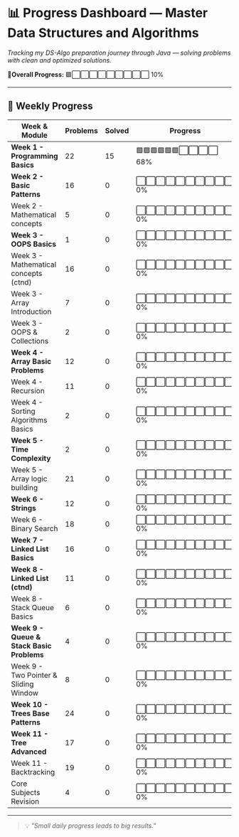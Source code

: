 # 📊  Progress Dashboard — Master Data Structures and Algorithms 

_Tracking my DS-Algo preparation journey through Java — solving problems with clean and optimized solutions._

**🚀Overall Progress:** 🟩⬜⬜⬜⬜⬜⬜⬜⬜⬜ 10%

---

## 📅 Weekly Progress

| Week & Module                              | Problems | Solved | Progress             |
|--------------------------------------------|----------|--------|----------------------|
| **Week 1 - Programming Basics**            | 22       | 15     | 🟩🟩🟩🟩🟩🟩⬜⬜⬜⬜ 68% |
| **Week 2 - Basic Patterns**                 | 16       | 0      | ⬜⬜⬜⬜⬜⬜⬜⬜⬜⬜ 0%  |
| Week 2 - Mathematical concepts             | 5        | 0      | ⬜⬜⬜⬜⬜⬜⬜⬜⬜⬜ 0%  |
| **Week 3 - OOPS Basics**                    | 1        | 0      | ⬜⬜⬜⬜⬜⬜⬜⬜⬜⬜ 0%  |
| Week 3 - Mathematical concepts (ctnd)      | 16       | 0      | ⬜⬜⬜⬜⬜⬜⬜⬜⬜⬜ 0%  |
| Week 3 - Array Introduction                | 7        | 0      | ⬜⬜⬜⬜⬜⬜⬜⬜⬜⬜ 0%  |
| Week 3 - OOPS & Collections                 | 2        | 0      | ⬜⬜⬜⬜⬜⬜⬜⬜⬜⬜ 0%  |
| **Week 4 - Array Basic Problems**           | 12       | 0      | ⬜⬜⬜⬜⬜⬜⬜⬜⬜⬜ 0%  |
| Week 4 - Recursion                         | 11       | 0      | ⬜⬜⬜⬜⬜⬜⬜⬜⬜⬜ 0%  |
| Week 4 - Sorting Algorithms Basics          | 2        | 0      | ⬜⬜⬜⬜⬜⬜⬜⬜⬜⬜ 0%  |
| **Week 5 - Time Complexity**                | 2        | 0      | ⬜⬜⬜⬜⬜⬜⬜⬜⬜⬜ 0%  |
| Week 5 - Array logic building               | 21       | 0      | ⬜⬜⬜⬜⬜⬜⬜⬜⬜⬜ 0%  |
| **Week 6 - Strings**                        | 12       | 0      | ⬜⬜⬜⬜⬜⬜⬜⬜⬜⬜ 0%  |
| Week 6 - Binary Search                     | 18       | 0      | ⬜⬜⬜⬜⬜⬜⬜⬜⬜⬜ 0%  |
| **Week 7 - Linked List Basics**             | 16       | 0      | ⬜⬜⬜⬜⬜⬜⬜⬜⬜⬜ 0%  |
| **Week 8 - Linked List (ctnd)**              | 11       | 0      | ⬜⬜⬜⬜⬜⬜⬜⬜⬜⬜ 0%  |
| Week 8 - Stack Queue Basics                 | 6        | 0      | ⬜⬜⬜⬜⬜⬜⬜⬜⬜⬜ 0%  |
| **Week 9 - Queue & Stack Basic Problems**    | 4        | 0      | ⬜⬜⬜⬜⬜⬜⬜⬜⬜⬜ 0%  |
| Week 9 - Two Pointer & Sliding Window       | 8        | 0      | ⬜⬜⬜⬜⬜⬜⬜⬜⬜⬜ 0%  |
| **Week 10 - Trees Base Patterns**            | 24       | 0      | ⬜⬜⬜⬜⬜⬜⬜⬜⬜⬜ 0%  |
| **Week 11 - Tree Advanced**                  | 17       | 0      | ⬜⬜⬜⬜⬜⬜⬜⬜⬜⬜ 0%  |
| Week 11 - Backtracking                      | 19       | 0      | ⬜⬜⬜⬜⬜⬜⬜⬜⬜⬜ 0%  |
| Core Subjects Revision                      | 4        | 0      | ⬜⬜⬜⬜⬜⬜⬜⬜⬜⬜ 0%  |

---

> 💡 *"Small daily progress leads to big results."*
